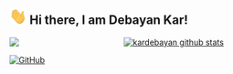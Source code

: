 <h2><img src="https://raw.githubusercontent.com/ABSphreak/ABSphreak/master/gifs/Hi.gif" width="30px"> Hi there, I am Debayan Kar!</h2>

<img align='left' src='https://user-images.githubusercontent.com/5713670/87202985-820dcb80-c2b6-11ea-9f56-7ec461c497c3.gif' width='200"'>

[![kardebayan github stats](https://github-readme-stats.vercel.app/api?username=kardebayan)](https://github.com/kardebayan)

[![GitHub](https://img.shields.io/badge/dynamic/json?logo=github&label=GitHub+Followers&labelColor=282c34&color=181717&query=%24.data.totalSubs&url=https%3A%2F%2Fapi.spencerwoo.com%2Fsubstats%2F%3Fsource%3Dgithub%26queryKey%3Dkardebayan&longCache=true)](https://github.com/kardebayan)
